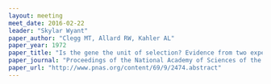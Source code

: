 ```yaml
---
layout: meeting
meet_date: 2016-02-22
leader: "Skylar Wyant"
paper_author: "Clegg MT, Allard RW, Kahler AL"
paper_year: 1972
paper_title: "Is the gene the unit of selection? Evidence from two experimental plant populations"
paper_journal: "Proceedings of the National Academy of Sciences of the United States of America 69: 2474-2478"
paper_url: "http://www.pnas.org/content/69/9/2474.abstract"
---
```

